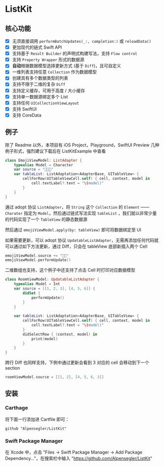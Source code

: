 # ListKit

## 核心功能

- [x] 无须直接调用 `performBatchUpdates(_:, completion:)` 或 `reloadData()`
- [x] 更加现代的链式 Swift API
- [x] 支持基于 `Result Builder` 的声明式构建写法，支持 `Flow control`
- [x] 支持 `Property Wrapper` 形式的数据源
- [x] **自动**根据数据模型选择更新方式 (基于 `Diff`)，且可自定义
- [x] 一维列表支持任意 `Collection` 作为数据模型
- [x] 创建具有多个数据类型的列表
- [x] 支持不限于二维的复杂 `Diff`
- [x] 支持定义缓存，可用于高度 / 大小缓存
- [x] 支持单一数据源绑定多个 List
- [x] 支持任何 `UICollectionViewLayout`
- [x] 支持 SwiftUI
- [x] 支持 CoreData

## 例子

除了 Readme 以外，本项目有 iOS Project，Playground，SwiftUI Preview 几种例子形式，强烈建议下载后在 ListKitExample 中查看

``` swift
class EmojiViewModel: ListAdapter {
    typealias Model = Character
    var source = "🥳🤭😇"
    var tableList: ListAdaptation<AdapterBase, UITableView> {
        cellForRow(UITableViewCell.self) { cell, context, model in
            cell.textLabel?.text = "\(model)"
        }
    }
}
```

通过 adopt 协议 `ListAdapter`，将 `String` 这个 `Collection` 的 `Element` —— `Charater` 指定为 `Model`，然后通过链式写法实现 `tableList` ，我们就以非常少量的代码实现了一个 `TableView` 的静态数据源

然后通过 `emojiViewModel.apply(by: tableView)` 即可将数据绑定至 UI

如果需要更新，可以 adopt 协议 `UpdatableListAdapter`，无需再添加任何代码就可以通过如下方法更新，通过 Diff，只会在 tableView 底部新插入两个 Cell

``` swift
emojiViewModel.source += "🧐😚"
emojiViewModel.performUpdate()
```

二维数组也支持，这个例子中还支持了点击 Cell 时打印对应数据模型

``` swift
class RoomViewModel: UpdatableListAdapter {
    typealias Model = Int
    var source = [[1, 2, 3], [4, 5, 6]] {
        didSet {
            performUpdate()
        }
    }
    
    var tableList: ListAdaptation<AdapterBase, UITableView> {
        cellForRow(UITableViewCell.self) { cell, context, model in
            cell.textLabel?.text = "\(model)"
        }
        didSelectRow { (context, model) in
            print(model)
        }
    }
}
```

跨行 Diff 也同样支持，下例中通过更新会看到 3 对应的 cell 会移动到下一个 section

``` swift
roomViewModel.source = [[1, 2], [4, 5, 6, 3]]
```

## 安装

### Carthage

将下面一行添加进 Cartfile 即可：

```text
github "Alpensegler/ListKit"
```

### Swift Package Manager

在 Xcode 中，点击 "Files -> Swift Package Manager -> Add Package Dependency..."，在搜索栏中输入 "https://github.com/Alpensegler/ListKit"
